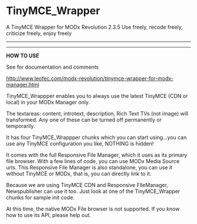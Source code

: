 # TinyMCE_Wrapper
A TinyMCE Wrapper for MODx Revolution 2.3.5
Use freely, recode freely, criticize freely, enjoy freely
________________________________________________________
________________________________________________________
**HOW TO USE**

See for documentation and comments

http://www.leofec.com/modx-revolution/tinymce-wrapper-for-modx-manager.html

TinyMCE_Wrappper enables you to always use the latest TinyMCE (CDN or local) in your MODx Manager only.

The textareas: content, introtext, description, Rich Text TVs (not image) will transformed.
Any one of these can be turned off permanently or temporarily.

It has four TinyMCE_Wrappper chunks which you can start using...you can use any TinyMCE configuration you like, NOTHING is hidden!

It comes with the full Responsive File Manager, which it uses as its primary file browser. With a few lines of code, you can use MODx Media Source urls.
This Responsive File Manager is also standalone, you can use it without TinyMCE or MODx, that is, you can directly link to it.

Because we are using TinyMCE CDN and Responsive FIleManager, Newspublisher can use it too.
Just look at one of the TinyMCE_Wrapper chunks for sample init code.

At this time, the native MODx File browser is not supported. If you know how to use its API, please help out.
